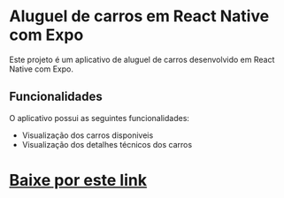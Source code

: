 
# Aluguel de carros em React Native com Expo
Este projeto é um aplicativo de aluguel de carros desenvolvido em React Native com Expo.

## Funcionalidades
O aplicativo possui as seguintes funcionalidades:

- Visualização dos carros disponiveis
- Visualização dos detalhes técnicos dos carros


# <a href='https://expo.dev/artifacts/eas/a8vhe7QA8HeJsDrgADjCNG.apk' target='_blank'>Baixe por este link</a>
